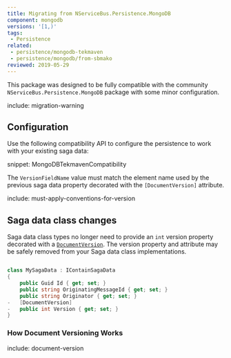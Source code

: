 ```yaml
---
title: Migrating from NServiceBus.Persistence.MongoDB
component: mongodb
versions: '[1,)'
tags:
 - Persistence
related:
 - persistence/mongodb-tekmaven
 - persistence/mongodb/from-sbmako
reviewed: 2019-05-29
---
```


This package was designed to be fully compatible with the community `NServiceBus.Persistence.MongoDB` package with some minor configuration.

include: migration-warning

## Configuration

Use the following compatibility API to configure the persistence to work with your existing saga data:

snippet: MongoDBTekmavenCompatibility

The `VersionFieldName` value must match the element name used by the previous saga data property decorated with the `[DocumentVersion]` attribute.

include: must-apply-conventions-for-version

## Saga data class changes

Saga data class types no longer need to provide an `int` version property decorated with a [`DocumentVersion`](persistence/mongodb-tekmaven/#saga-definition-guideline). The version property and attribute may be safely removed from your Saga data class implementations. 

```c#

class MySagaData : IContainSagaData
{
	public Guid Id { get; set; }
	public string OriginatingMessageId { get; set; }
	public string Originator { get; set; }
-   [DocumentVersion]
-   public int Version { get; set; }
}

```

### How Document Versioning Works

include: document-version
